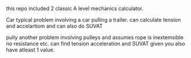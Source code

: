 this repo included 2 classic A level mechanics calculator.

Car
typical problem involving a car pulling a trailer. can calculate tension and accelartiom
and can also do SUVAT 

pully
another problem involving pulleys and assumes rope is inextemsible no resistance etc.
can find tension acceleration and SUVAT given you also have atleast 1 value.
